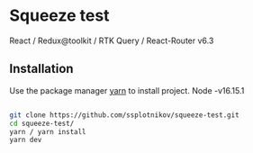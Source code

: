 # Squeeze test

React / Redux@toolkit / RTK Query / React-Router v6.3

## Installation

Use the package manager [yarn](https://yarnpkg.com/cli/install) to install project. Node -v16.15.1

```bash

git clone https://github.com/ssplotnikov/squeeze-test.git
cd squeeze-test/
yarn / yarn install
yarn dev

```

